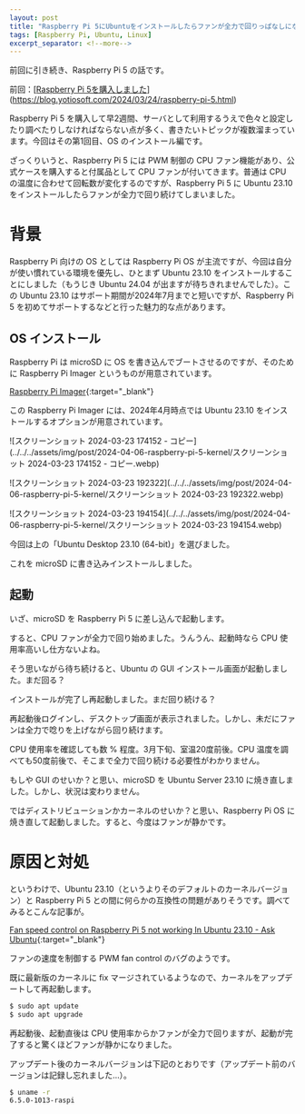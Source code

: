 ```yaml
---
layout: post
title: "Raspberry Pi 5にUbuntuをインストールしたらファンが全力で回りっぱなしになった"
tags: [Raspberry Pi, Ubuntu, Linux]
excerpt_separator: <!--more-->
---
```


前回に引き続き、Raspberry Pi 5 の話です。

前回：[[Raspberry Pi 5を購入しました](https://blog.yotiosoft.com/2024/03/24/raspberry-pi-5.html)](https://blog.yotiosoft.com/2024/03/24/raspberry-pi-5.html)



Raspberry Pi 5 を購入して早2週間、サーバとして利用するうえで色々と設定したり調べたりしなければならない点が多く、書きたいトピックが複数溜まっています。今回はその第1回目、OS のインストール編です。

ざっくりいうと、Raspberry Pi 5 には PWM 制御の CPU ファン機能があり、公式ケースを購入すると付属品として CPU ファンが付いてきます。普通は CPU の温度に合わせて回転数が変化するのですが、Raspberry Pi 5 に Ubuntu 23.10 をインストールしたらファンが全力で回り続けてしまいました。

<!--more-->

# 背景

Raspberry Pi 向けの OS としては Raspberry Pi OS が主流ですが、今回は自分が使い慣れている環境を優先し、ひとまず Ubuntu 23.10 をインストールすることにしました（もうじき Ubuntu 24.04 が出ますが待ちきれませんでした）。この Ubuntu 23.10 はサポート期間が2024年7月までと短いですが、Raspberry Pi 5 を初めてサポートするなどと行った魅力的な点があります。

## OS インストール

Raspberry Pi は microSD に OS を書き込んでブートさせるのですが、そのために Raspberry Pi Imager というものが用意されています。

[Raspberry Pi Imager](https://www.raspberrypi.com/software/){:target="_blank"}

この Raspberry Pi Imager には、2024年4月時点では Ubuntu 23.10 をインストールするオプションが用意されています。

![スクリーンショット 2024-03-23 174152 - コピー](../../../assets/img/post/2024-04-06-raspberry-pi-5-kernel/スクリーンショット 2024-03-23 174152 - コピー.webp)

![スクリーンショット 2024-03-23 192322](../../../assets/img/post/2024-04-06-raspberry-pi-5-kernel/スクリーンショット 2024-03-23 192322.webp)

![スクリーンショット 2024-03-23 194154](../../../assets/img/post/2024-04-06-raspberry-pi-5-kernel/スクリーンショット 2024-03-23 194154.webp)

今回は上の「Ubuntu Desktop 23.10 (64-bit)」を選びました。

これを microSD に書き込みインストールしました。

## 起動

いざ、microSD を Raspberry Pi 5 に差し込んで起動します。

すると、CPU ファンが全力で回り始めました。うんうん、起動時なら CPU 使用率高いし仕方ないよね。

そう思いながら待ち続けると、Ubuntu の GUI インストール画面が起動しました。まだ回る？

インストールが完了し再起動しました。まだ回り続ける？

再起動後ログインし、デスクトップ画面が表示されました。しかし、未だにファンは全力で唸りを上げながら回り続けます。



CPU 使用率を確認しても数 % 程度。3月下旬、室温20度前後。CPU 温度を調べても50度前後で、そこまで全力で回り続ける必要性がわかりません。

もしや GUI のせいか？と思い、microSD を Ubuntu Server 23.10 に焼き直しました。しかし、状況は変わりません。

ではディストリビューションかカーネルのせいか？と思い、Raspberry Pi OS に焼き直して起動しました。すると、今度はファンが静かです。

# 原因と対処

というわけで、Ubuntu 23.10（というよりそのデフォルトのカーネルバージョン）と Raspberry Pi 5 との間に何らかの互換性の問題がありそうです。調べてみるとこんな記事が。

[Fan speed control on Raspberry Pi 5 not working In Ubuntu 23.10 - Ask Ubuntu](https://askubuntu.com/questions/1490462/fan-speed-control-on-raspberry-pi-5-not-working-in-ubuntu-23-10){:target="_blank"}

ファンの速度を制御する PWM fan control のバグのようです。

既に最新版のカーネルに fix マージされているようなので、カーネルをアップデートして再起動します。

```bash
$ sudo apt update
$ sudo apt upgrade
```

再起動後、起動直後は CPU 使用率からかファンが全力で回りますが、起動が完了すると驚くほどファンが静かになりました。

アップデート後のカーネルバージョンは下記のとおりです（アップデート前のバージョンは記録し忘れました…）。

```bash
$ uname -r
6.5.0-1013-raspi
```


